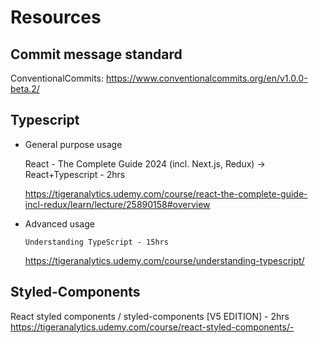 # Resources

## Commit message standard

ConventionalCommits: https://www.conventionalcommits.org/en/v1.0.0-beta.2/

## Typescript

- General purpose usage

  React - The Complete Guide 2024 (incl. Next.js, Redux) -> React+Typescript - 2hrs

  https://tigeranalytics.udemy.com/course/react-the-complete-guide-incl-redux/learn/lecture/25890158#overview

- Advanced usage

      Understanding TypeScript - 15hrs

  https://tigeranalytics.udemy.com/course/understanding-typescript/

## Styled-Components

React styled components / styled-components [V5 EDITION] - 2hrs
https://tigeranalytics.udemy.com/course/react-styled-components/-
